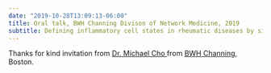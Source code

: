 ```yaml
---
date: "2019-10-28T13:09:13-06:00"
title: Oral talk, BWH Channing Divison of Network Medicine, 2019
subtitle: Defining inflammatory cell states in rheumatic diseases by single cell multi-omics integration
---
```

Thanks for kind invitation from [Dr. Michael Cho ](https://researchfaculty.brighamandwomens.org/BRIProfile.aspx?id=3934) from [BWH Channing](https://www.brighamandwomens.org/research/departments/channing-division-of-network-medicine/overview), Boston.


